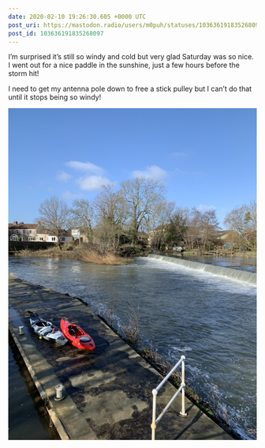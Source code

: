 ```yaml
---
date: 2020-02-10 19:26:30.605 +0000 UTC
post_uri: https://mastodon.radio/users/m0puh/statuses/103636191835268097
post_id: 103636191835268097
---
```

I’m surprised it’s still so windy and cold but very glad Saturday was so nice. I went out for a nice paddle in the sunshine, just a few hours before the storm hit!

I need to get my antenna pole down to free a stick pulley but I can’t do that until it stops being so windy!


![Two kayaks on a concrete bar. There is a weird on the right and fast moving water in front of the weir. ](166516.jpg)

